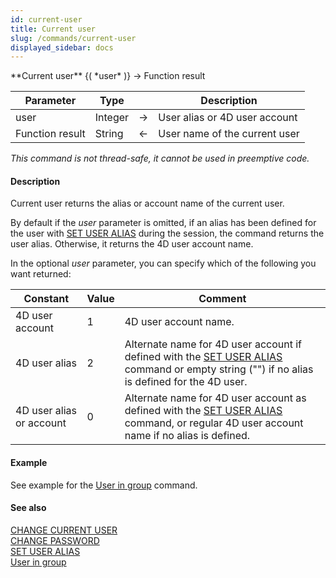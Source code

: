 ```yaml
---
id: current-user
title: Current user
slug: /commands/current-user
displayed_sidebar: docs
---
```


<!--REF #_command_.Current user.Syntax-->**Current user** {( *user* )} -> Function result<!-- END REF-->
<!--REF #_command_.Current user.Params-->
| Parameter | Type |  | Description |
| --- | --- | --- | --- |
| user | Integer | &#8594;  | User alias or 4D user account |
| Function result | String | &#8592; | User name of the current user |

<!-- END REF-->

*This command is not thread-safe, it cannot be used in preemptive code.*


#### Description 

<!--REF #_command_.Current user.Summary-->Current user returns the alias or account name of the current user.<!-- END REF-->

By default if the *user* parameter is omitted, if an alias has been defined for the user with [SET USER ALIAS](set-user-alias.md) during the session, the command returns the user alias. Otherwise, it returns the 4D user account name.

In the optional *user* parameter, you can specify which of the following you want returned:

| Constant                 | Value | Comment                                                                                                                                                         |
| ------------------------ | ----- | --------------------------------------------------------------------------------------------------------------------------------------------------------------- |
| 4D user account          | 1     | 4D user account name.                                                                                                                                           |
| 4D user alias            | 2     | Alternate name for 4D user account if defined with the [SET USER ALIAS](set-user-alias.md) command or empty string ("") if no alias is defined for the 4D user. |
| 4D user alias or account | 0     | Alternate name for 4D user account as defined with the [SET USER ALIAS](set-user-alias.md) command, or regular 4D user account name if no alias is defined.     |

#### Example 

See example for the [User in group](user-in-group.md) command.

#### See also 

[CHANGE CURRENT USER](change-current-user.md)  
[CHANGE PASSWORD](change-password.md)  
[SET USER ALIAS](set-user-alias.md)  
[User in group](user-in-group.md)  